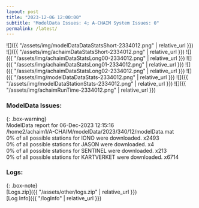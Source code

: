 ```yaml
---
layout: post
title: "2023-12-06 12:00:00"
subtitle: "ModelData Issues: 4; A-CHAIM System Issues: 0"
permalink: /latest/
---
```


![]({{ "/assets/img/modelDataDataStatsShort-2334012.png" | relative_url }})
![]({{ "/assets/img/achaimDataStatsShort-2334012.png" | relative_url }})
![]({{ "/assets/img/achaimDataStatsLong00-2334012.png" | relative_url }})
![]({{ "/assets/img/achaimDataStatsLong01-2334012.png" | relative_url }})
![]({{ "/assets/img/achaimDataStatsLong02-2334012.png" | relative_url }})
![]({{ "/assets/img/modelDataDataStats-2334012.png" | relative_url }})
![]({{ "/assets/img/modelDataStationStats-2334012.png" | relative_url }})
![]({{ "/assets/img/achaimRunTime-2334012.png" | relative_url }})


### ModelData Issues:  
  
{: .box-warning}  
 ModelData report for 06-Dec-2023 12:15:16   
 /home2/achaim1/A-CHAIM/modelData/2023/340/12/modelData.mat   
 0% of all possible stations for IONO were downloaded. x2493   
 0% of all possible stations for JASON were downloaded. x4   
 0% of all possible stations for SENTINEL were downloaded. x213   
 0% of all possible stations for KARTVERKET were downloaded. x6714   
  


### Logs:  
  
{: .box-note}  
[Logs.zip]({{ "/assets/other/logs.zip" | relative_url }})  
[Log Info]({{ "/logInfo" | relative_url }})  
